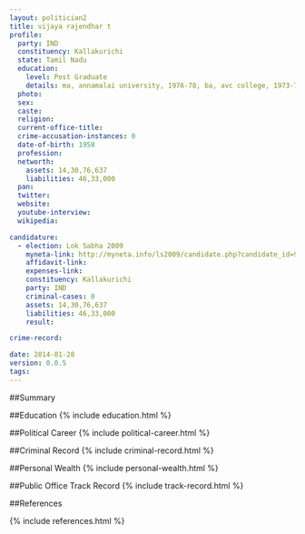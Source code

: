 ```yaml
---
layout: politician2
title: vijaya rajendhar t
profile: 
  party: IND
  constituency: Kallakurichi
  state: Tamil Nadu
  education: 
    level: Post Graduate
    details: ma, annamalai university, 1976-78, ba, avc college, 1973-76
  photo: 
  sex: 
  caste: 
  religion: 
  current-office-title: 
  crime-accusation-instances: 0
  date-of-birth: 1958
  profession: 
  networth: 
    assets: 14,30,76,637
    liabilities: 46,33,000
  pan: 
  twitter: 
  website: 
  youtube-interview: 
  wikipedia: 

candidature: 
  - election: Lok Sabha 2009
    myneta-link: http://myneta.info/ls2009/candidate.php?candidate_id=9007
    affidavit-link: 
    expenses-link: 
    constituency: Kallakurichi 
    party: IND
    criminal-cases: 0
    assets: 14,30,76,637
    liabilities: 46,33,000
    result:  

crime-record: 

date: 2014-01-28
version: 0.0.5
tags: 
---
```

##Summary


##Education
{% include education.html %}


##Political Career
{% include political-career.html %}


##Criminal Record
{% include criminal-record.html %}


##Personal Wealth
{% include personal-wealth.html %}


##Public Office Track Record
{% include track-record.html %}


##References


{% include references.html %}